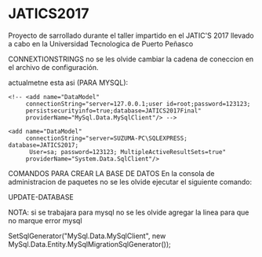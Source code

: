 # JATICS2017
Proyecto de sarrollado durante el taller impartido en el JATIC'S 2017 llevado a cabo en la Universidad Tecnologica de Puerto Peñasco

CONNEXTIONSTRINGS
no se les olvide cambiar la cadena de coneccion en el archivo de configuración.


actualmetne esta asi  (PARA MYSQL):

  

    <!-- <add name="DataModel"
         connectionString="server=127.0.0.1;user id=root;password=123123;
         persistsecurityinfo=true;database=JATICS2017Final"
         providerName="MySql.Data.MySqlClient"/> -->

    <add name="DataModel"
         connectionString="server=SUZUMA-PC\SQLEXPRESS; database=JATICS2017; 
          User=sa; password=123123; MultipleActiveResultSets=true"
         providerName="System.Data.SqlClient"/>



COMANDOS PARA CREAR LA BASE DE DATOS 
En la consola de administracion de paquetes no se les olvide ejecutar el siguiente comando:

UPDATE-DATABASE




NOTA: 
si se trabajara para mysql no se les olvide agregar la linea para que no marque error mysql

SetSqlGenerator("MySql.Data.MySqlClient",
                new MySql.Data.Entity.MySqlMigrationSqlGenerator());  

                
                
                
          

